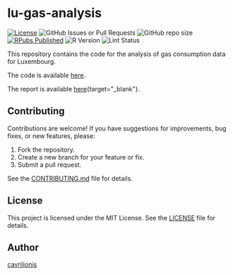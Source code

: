# lu-gas-analysis

[![License](https://img.shields.io/badge/license-MIT-blue.svg)](LICENSE)
![GitHub Issues or Pull Requests](https://img.shields.io/github/issues/cavrilionis/lu-gas-analysis?color=blue&logo=GitHub)
![GitHub repo size](https://img.shields.io/github/repo-size/cavrilionis/lu-gas-analysis?logo=GitHub)
[![RPubs Published](https://img.shields.io/badge/RPubs-Published-blue)](https://rpubs.com/avrilionis/lu-gas-analysis)
![R Version](https://img.shields.io/badge/R-4.2.3-blue?logo=R)
![Lint Status](https://img.shields.io/badge/lint-passing-brightgreen)

This repository contains the code for the analysis of gas consumption data for Luxembourg.

The code is available [here](./R/).

The report is available [here](https://rpubs.com/avrilionis/lu-gas-analysis){target="_blank"}.

## Contributing

Contributions are welcome! If you have suggestions for improvements, bug fixes, or new features, please:

1.  Fork the repository.
2.  Create a new branch for your feature or fix.
3.  Submit a pull request.

See the [CONTRIBUTING.md](CONTRIBUTING.md) file for details.

## License

This project is licensed under the MIT License. See the [LICENSE](LICENSE) file for details.

## Author

[cavrilionis](https://github.com/cavrilionis)
